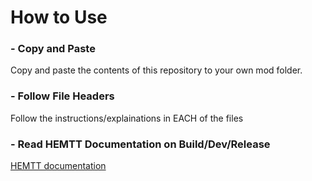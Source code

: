 # How to Use

### - Copy and Paste
Copy and paste the contents of this repository to your own mod folder.

### - Follow File Headers
Follow the instructions/explainations in EACH of the files

### - Read HEMTT Documentation on Build/Dev/Release
[HEMTT documentation](https://brettmayson.github.io/HEMTT/installation.html)
